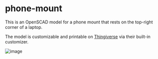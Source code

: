 # phone-mount
 
This is an OpenSCAD model for a phone mount that rests on the top-right corner of a laptop. 

The model is customizable and printable on [Thingiverse](https://www.thingiverse.com/thing:5816088) via their built-in customizer. 

![image](https://user-images.githubusercontent.com/32601911/219824371-5d899f35-0f5f-44ed-8546-ce76cc12ce90.png)
